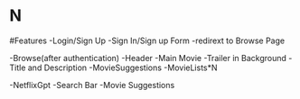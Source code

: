 # N


#Features
-Login/Sign Up
   -Sign In/Sign up Form
   -redirext to Browse Page


-Browse(after authentication)
   -Header
   -Main Movie
         -Trailer in Background
         -Title and Description
         -MovieSuggestions
             -MovieLists*N

-NetflixGpt
   -Search Bar
   -Movie Suggestions             